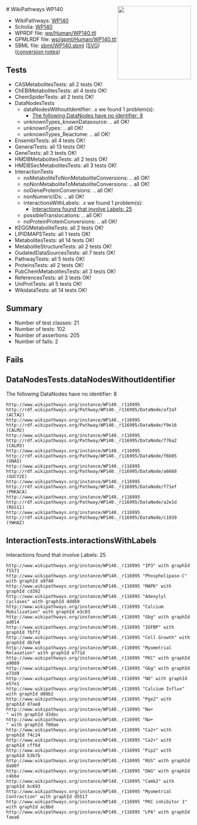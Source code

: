 <img style="float: right; width: 200px" src="../logo.png" />
# WikiPathways WP140

* WikiPathways: [WP140](https://identifiers.org/wikipathways:WP140)
* Scholia: [WP140](https://scholia.toolforge.org/wikipathways/WP140)
* WPRDF file: [wp/Human/WP140.ttl](../wp/Human/WP140.ttl)
* GPMLRDF file: [wp/gpml/Human/WP140.ttl](../wp/gpml/Human/WP140.ttl)
* SBML file: [sbml/WP140.sbml](../sbml/WP140.sbml) ([SVG](../sbml/WP140.svg)) ([conversion notes](../sbml/WP140.txt))

## Tests
* CASMetabolitesTests: all 2 tests OK!
* ChEBIMetabolitesTests: all 4 tests OK!
* ChemSpiderTests: all 2 tests OK!
* DataNodesTests
    * dataNodesWithoutIdentifier: .x we found 1 problem(s):
        * [The following DataNodes have no identifier: 8](#d2d32fa7)
    * unknownTypes_knownDatasource: .. all OK!
    * unknownTypes: .. all OK!
    * unknownTypes_Reactome: .. all OK!
* EnsemblTests: all 4 tests OK!
* GeneralTests: all 13 tests OK!
* GeneTests: all 3 tests OK!
* HMDBMetabolitesTests: all 2 tests OK!
* HMDBSecMetabolitesTests: all 3 tests OK!
* InteractionTests
    * noMetaboliteToNonMetaboliteConversions: .. all OK!
    * noNonMetaboliteToMetaboliteConversions: .. all OK!
    * noGeneProteinConversions: .. all OK!
    * nonNumericIDs: .. all OK!
    * interactionsWithLabels: .x we found 1 problem(s):
        * [Interactions found that involve Labels: 25](#fe97a8dc)
    * possibleTranslocations: .. all OK!
    * noProteinProteinConversions: .. all OK!
* KEGGMetaboliteTests: all 2 tests OK!
* LIPIDMAPSTests: all 1 tests OK!
* MetabolitesTests: all 14 tests OK!
* MetaboliteStructureTests: all 2 tests OK!
* OudatedDataSourcesTests: all 7 tests OK!
* PathwayTests: all 5 tests OK!
* ProteinsTests: all 2 tests OK!
* PubChemMetabolitesTests: all 3 tests OK!
* ReferencesTests: all 3 tests OK!
* UniProtTests: all 5 tests OK!
* WikidataTests: all 14 tests OK!


## Summary

* Number of test classes: 21
* Number of tests: 102
* Number of assertions: 205
* Number of fails: 2

## Fails

<a name="d2d32fa7" />

## DataNodesTests.dataNodesWithoutIdentifier

The following DataNodes have no identifier: 8
```
http://www.wikipathways.org/instance/WP140._r116995 http://rdf.wikipathways.org/Pathway/WP140._r116995/DataNode/af2af (ACTA2)
http://www.wikipathways.org/instance/WP140._r116995 http://rdf.wikipathways.org/Pathway/WP140._r116995/DataNode/f9e16 (CALM2)
http://www.wikipathways.org/instance/WP140._r116995 http://rdf.wikipathways.org/Pathway/WP140._r116995/DataNode/f76a2 (CALM3)
http://www.wikipathways.org/instance/WP140._r116995 http://rdf.wikipathways.org/Pathway/WP140._r116995/DataNode/f6b05 (GNAS)
http://www.wikipathways.org/instance/WP140._r116995 http://rdf.wikipathways.org/Pathway/WP140._r116995/DataNode/a6668 (GUCY2E)
http://www.wikipathways.org/instance/WP140._r116995 http://rdf.wikipathways.org/Pathway/WP140._r116995/DataNode/f71ef (PRKACA)
http://www.wikipathways.org/instance/WP140._r116995 http://rdf.wikipathways.org/Pathway/WP140._r116995/DataNode/a2e1d (RGS11)
http://www.wikipathways.org/instance/WP140._r116995 http://rdf.wikipathways.org/Pathway/WP140._r116995/DataNode/c1939 (YWHAZ)
```

<a name="fe97a8dc" />

## InteractionTests.interactionsWithLabels

Interactions found that involve Labels: 25
```
http://www.wikipathways.org/instance/WP140._r116995 "IP3" with graphId f5571
http://www.wikipathways.org/instance/WP140._r116995 "Phospholipase-C" with graphId a9f40
http://www.wikipathways.org/instance/WP140._r116995 "MAPK" with graphId cd392
http://www.wikipathways.org/instance/WP140._r116995 "Adenylyl Cyclases" with graphId dddb9
http://www.wikipathways.org/instance/WP140._r116995 "Calcium Mobilization" with graphId e3c03
http://www.wikipathways.org/instance/WP140._r116995 "Gbg" with graphId ad014
http://www.wikipathways.org/instance/WP140._r116995 "IGFBP" with graphId fbff2
http://www.wikipathways.org/instance/WP140._r116995 "Cell Growth" with graphId db7e8
http://www.wikipathways.org/instance/WP140._r116995 "Myometrial Relaxation" with graphId e771d
http://www.wikipathways.org/instance/WP140._r116995 "PKC" with graphId a9089
http://www.wikipathways.org/instance/WP140._r116995 "Gbg" with graphId e73d9
http://www.wikipathways.org/instance/WP140._r116995 "NO" with graphId e57e1
http://www.wikipathways.org/instance/WP140._r116995 "Calcium Influx" with graphId d08b2
http://www.wikipathways.org/instance/WP140._r116995 "Pge2" with graphId d7ae8
http://www.wikipathways.org/instance/WP140._r116995 "Na+
" with graphId d3dec
http://www.wikipathways.org/instance/WP140._r116995 "Na+
" with graphId f00ae
http://www.wikipathways.org/instance/WP140._r116995 "Ca2+" with graphId f4c24
http://www.wikipathways.org/instance/WP140._r116995 "Ca2+" with graphId cff6d
http://www.wikipathways.org/instance/WP140._r116995 "Pip2" with graphId b3b7b
http://www.wikipathways.org/instance/WP140._r116995 "RGS" with graphId da00f
http://www.wikipathways.org/instance/WP140._r116995 "DAG" with graphId c4b6e
http://www.wikipathways.org/instance/WP140._r116995 "Camk2" with graphId bc693
http://www.wikipathways.org/instance/WP140._r116995 "Myometrial Contraction" with graphId d5517
http://www.wikipathways.org/instance/WP140._r116995 "PKC inhibitor 1" with graphId ac8bd
http://www.wikipathways.org/instance/WP140._r116995 "LPA" with graphId faea6
```

